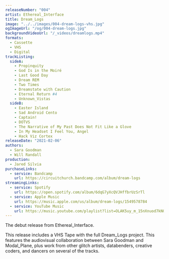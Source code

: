 ```yaml
---
releaseNumber: "004"
artist: Ethereal_Interface
title: Dream_Logs
image: "../../images/004-dream-logs-vhs.jpg"
ogImageUrl: "/og/004-dream-logs.jpg"
backgroundVideoUrl: "/_videos/dreamlogs.mp4"
formats:
  - Cassette
  - VHS
  - Digital
trackListing:
  sideA:
    - Propinquity
    - God Is in the Moiré
    - Last Good Day
    - Dream REM
    - Two Times
    - Dreamstate with Caution
    - Eternal Return #4
    - Unknown_Vistas
  sideB:
    - Easter Island
    - Sad Android Cento
    - Captain!
    - DOTVS
    - The Narrative of My Past Does Not Fit Like a Glove
    - In My Headset I Feel You, Angel
    - Hack Viz Cortex
releaseDate: "2021-02-06"
authors:
  - Sara Goodman
  - Will Randall
production:
  - Jared Silvia
purchaseLinks:
  - service: Bandcamp
    url: https://circuitchurch.bandcamp.com/album/dream-logs
streamingLinks:
  - service: Spotify
    url: https://open.spotify.com/album/6dqG7yXcQVJHffbrUzSrTl
  - service: Apple Music
    url: https://music.apple.com/us/album/dream-logs/1549578784
  - service: YouTube Music
    url: https://music.youtube.com/playlist?list=OLAK5uy_m_15nXnuod7kNQtVtJ671fQtNW5F1aKBI
---
```


The debut release from Ethereal_Interface.

This release includes a VHS Tape with the full Dream_Logs project. This features the audiovisual collaboration between Sara Goodman and Modal_Plane, plus work from other glitch artists, databenders, creative coders, and dancers on several of the tracks.
